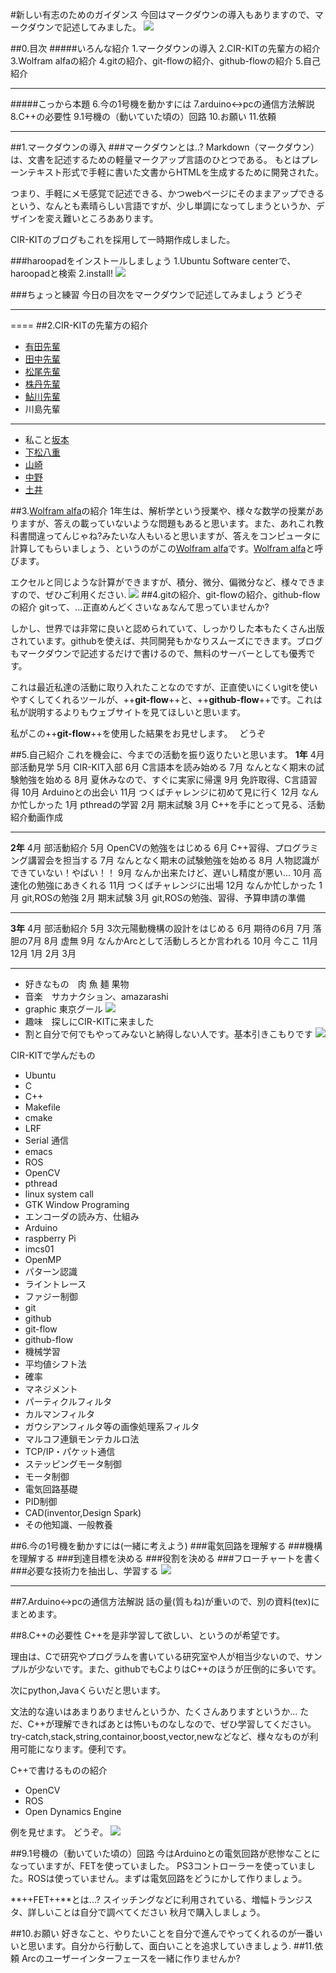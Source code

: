 #新しい有志のためのガイダンス
今回はマークダウンの導入もありますので、マークダウンで記述してみました。
![](https://cir-kit.github.io/images/2015-04-04-logo/CIR-KIT_square3.png)

##0.目次
#####いろんな紹介
1.マークダウンの導入
2.CIR-KITの先輩方の紹介
3.Wolfram alfaの紹介
4.gitの紹介、git-flowの紹介、github-flowの紹介
5.自己紹介

_ _ _
#####こっから本題
6.今の1号機を動かすには
7.arduino<->pcの通信方法解説
8.C++の必要性
9.1号機の（動いていた頃の）回路
10.お願い
11.依頼

* * *

##1.マークダウンの導入
###マークダウンとは..?
Markdown（マークダウン）は、文書を記述するための軽量マークアップ言語のひとつである。 もとはプレーンテキスト形式で手軽に書いた文書からHTMLを生成するために開発された。  
  
つまり、手軽にメモ感覚で記述できる、かつwebページにそのままアップできるという、なんとも素晴らしい言語ですが、少し単調になってしまうというか、デザインを変え難いところああります。  
  
CIR-KITのブログもこれを採用して一時期作成しました。  
  
###haroopadをインストールしましょう
1.Ubuntu Software centerで、haroopadと検索
2.install!
![](http://icons.iconarchive.com/icons/alecive/flatwoken/512/Apps-Haroopad-icon.png)
  
###ちょっと練習
今日の目次をマークダウンで記述してみましょう
どうぞ


* * *

====
##2.CIR-KITの先輩方の紹介
- [有田先輩](http://github.com/AriYu)
- [田中先輩](http://github.com/RyodoTanaka)
- [松尾先輩](http://github.com/MatsunoTakuya)
- [株丹先輩](http://github.com/Ry0)
- [鮎川先輩](http://github.com/Ayuge-san)
- 川島先輩

_ _ _
- 私こと[坂本](http://github.com/YusakuSakamoto)
- [下松八重](https://github.com/shimoe)
- [山崎](https://github.com/YamaCIR-KIT)
- [中野](https://github.com/Dsaikoro)
- [土井](https://github.com/forno)

##3.[Wolfram alfa](http://www.wolframalpha.com/)の紹介
1年生は、解析学という授業や、様々な数学の授業がありますが、答えの載っていないような問題もあると思います。また、あれこれ教科書間違ってんじゃね?みたいな人もいると思いますが、答えをコンピュータに計算してもらいましょう、というのがこの[Wolfram alfa](http://www.wolframalpha.com/)です。[Wolfram alfa](http://www.wolframalpha.com/)と呼びます。

エクセルと同じような計算ができますが、積分、微分、偏微分など、様々できますので、ぜひご利用ください.
![](https://www.wolframalpha.com/images/press/photos/logos/wa-logo-stacked1-large.jpg)
##4.gitの紹介、git-flowの紹介、github-flowの紹介
gitって、...正直めんどくさいなぁなんて思っていませんか?  
  
  
  
しかし、世界では非常に良いと認められていて、しっかりした本もたくさん出版されています。githubを使えば、共同開発もかなりスムーズにできます。ブログもマークダウンで記述するだけで書けるので、無料のサーバーとしても優秀です。

これは最近私達の活動に取り入れたことなのですが、正直使いにくいgitを使いやすくしてくれるツールが、++**git-flow**++と、++**github-flow**++です。これは私が説明するよりもウェブサイトを見てほしいと思います。

私がこの++**git-flow**++を使用した結果をお見せします。　
どうぞ

##5.自己紹介
これを機会に、今までの活動を振り返りたいと思います。
**1年**
4月 部活動見学
5月 CIR-KIT入部
6月 C言語本を読み始める
7月 なんとなく期末の試験勉強を始める
8月 夏休みなので、すぐに実家に帰還
9月 免許取得、C言語習得
10月 Arduinoとの出会い
11月 つくばチャレンジに初めて見に行く
12月 なんか忙しかった
1月 pthreadの学習
2月 期末試験
3月 C++を手にとって見る、活動紹介動画作成

_ _ _
**2年**
4月 部活動紹介
5月 OpenCVの勉強をはじめる
6月 C++習得、プログラミング講習会を担当する
7月 なんとなく期末の試験勉強を始める
8月 人物認識ができていない！やばい！！
9月 なんか出来たけど、遅いし精度が悪い...
10月 高速化の勉強にあきくれる
11月 つくばチャレンジに出場
12月 なんか忙しかった
1月 git,ROSの勉強
2月 期末試験
3月 git,ROSの勉強、習得、予算申請の準備

_ _ _
**3年**
4月 部活動紹介
5月 3次元陽動機構の設計をはじめる
6月 期待の6月
7月 落胆の7月
8月 虚無
9月 なんかArcとして活動しろとか言われる
10月 今ここ
11月 
12月 
1月 
2月 
3月

_ _ _

- 好きなもの　肉 魚 麺 果物
- 音楽　サカナクション、amazarashi
- graphic 東京グール
![](http://livedoor.blogimg.jp/comic_revolution/imgs/2/1/21d63925.jpg)
- 趣味　探しにCIR-KITに来ました
- 割と自分で何でもやってみないと納得しない人です。基本引きこもりです
![](http://music.emtg.jp/datas/mst/keyVisual/75/185_special_key_sakanaction%281%29.jpg)

CIR-KITで学んだもの
- Ubuntu
- C
- C++
- Makefile
- cmake
- LRF
- Serial 通信
- emacs
- ROS
- OpenCV
- pthread
- linux system call
- GTK Window Programing
- エンコーダの読み方、仕組み
- Arduino
- raspberry Pi
- imcs01
- OpenMP
- パターン認識
- ライントレース
- ファジー制御
- git
- github
- git-flow
- github-flow
- 機械学習
- 平均値シフト法
- 確率
- マネジメント
- パーティクルフィルタ
- カルマンフィルタ
- ガウシアンフィルタ等の画像処理系フィルタ
- マルコフ連鎖モンテカルロ法
- TCP/IP・パケット通信
- ステッピングモータ制御
- モータ制御
- 電気回路基礎
- PID制御
- CAD(inventor,Design Spark)
- その他知識、一般教養


##6.今の1号機を動かすには(一緒に考えよう)
###電気回路を理解する
###機構を理解する
###到達目標を決める
###役割を決める
###フローチャートを書く
###必要な技術力を抽出し、学習する
![](http://www.daiichibld.com/kanrico/meetingroom/pic_c001.jpg)

* * *

##7.Arduino<->pcの通信方法解説
話の量(質もね)が重いので、別の資料(tex)にまとめます。

##8.C++の必要性
C++を是非学習して欲しい、というのが希望です。  

理由は、Cで研究やプログラムを書いている研究室や人が相当少ないので、サンプルが少ないです。また、githubでもCよりはC++のほうが圧倒的に多いです。  
  
次にpython,Javaくらいだと思います。  
  
  
文法的な違いはあまりありませんというか、たくさんありますというか...
ただ、C++が理解できればあとは怖いものなしなので、ぜひ学習してください。
try-catch,stack,string,containor,boost,vector,newなどなど、様々なものが利用可能になります。便利です。

C++で書けるものの紹介
- OpenCV
- ROS
- Open Dynamics Engine
  
例を見せます。
どうぞ。
![](http://www.atmel.com/ja/jp/Images/compiler.jpg)

##9.1号機の（動いていた頃の）回路
今はArduinoとの電気回路が悲惨なことになっていますが、FETを使っていました。
PS3コントローラーを使っていました。ROSは使っていません。まずは電気回路をどうにかして作りましょう。

**++FET++**とは...?
スイッチングなどに利用されている、増幅トランジスタ、詳しいことは自分で調べてください
秋月で購入しましょう。

##10.お願い
好きなこと、やりたいことを自分で進んでやってくれるのが一番いいと思います。自分から行動して、面白いことを追求していきましょう.
##11.依頼
Arcのユーザーインターフェースを一緒に作りませんか?
